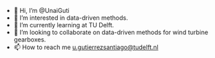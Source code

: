 - 👋 Hi, I’m @UnaiGuti
- 👀 I’m interested in data-driven methods. 
- 🌱 I’m currently learning at TU Delft.
- 💞️ I’m looking to collaborate on data-driven methods for wind turbine gearboxes.
- 📫 How to reach me u.gutierrezsantiago@tudelft.nl

<!---
UnaiGuti/UnaiGuti is a ✨ special ✨ repository because its `README.md` (this file) appears on your GitHub profile.
You can click the Preview link to take a look at your changes.
--->
